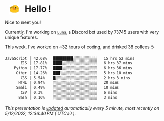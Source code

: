<h1>   <img src="./spoink.gif" style="vertical-align:middle;" width="30px">   Hello ! </h1>

Nice to meet you!

Currently, I'm working on <a href='https://github.com/Asgarrrr/Luna'>`Luna`</a>, a Discord bot used by 73745 users with very unique features.

This week, I've worked on ~32 hours of coding, and drinked 38 coffees ☕

```
JavaScript │ 42.68%   █████████░░░░░░░░░░░   15 hrs 52 mins
       EJS │ 17.81%   ████░░░░░░░░░░░░░░░░   6 hrs 37 mins
    Python │ 17.77%   ████░░░░░░░░░░░░░░░░   6 hrs 36 mins
     Other │ 14.26%   ███░░░░░░░░░░░░░░░░░   5 hrs 18 mins
       CSS │ 5.54%    █░░░░░░░░░░░░░░░░░░░   2 hrs 3 mins
      HTML │ 0.94%    ░░░░░░░░░░░░░░░░░░░░   20 mins
     Smali │ 0.49%    ░░░░░░░░░░░░░░░░░░░░   10 mins
       CSV │ 0.3%     ░░░░░░░░░░░░░░░░░░░░   6 mins
      Bash │ 0.16%    ░░░░░░░░░░░░░░░░░░░░   3 mins
```

###### This presentation is [updated](https://github.com/Asgarrrr) automatically every 5 minute, most recently on 5/12/2022, 12:36:40 PM ( UTC±0 ).